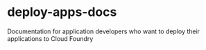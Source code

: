 deploy-apps-docs
================

Documentation for application developers who want to deploy their applications to Cloud Foundry
